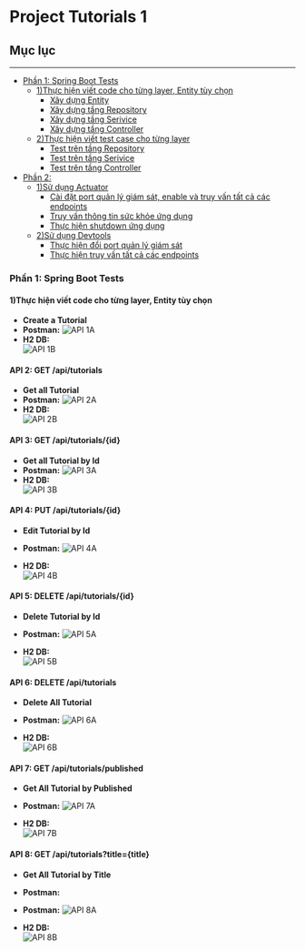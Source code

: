 # Project Tutorials 1

## Mục lục
***
- [Phần 1: Spring Boot Tests](#phan-1)
  - [1)Thực hiện viết code cho từng layer, Entity tùy chọn](#1)
    - [Xây dựng Entity](#2)
    - [Xây dựng tầng Repository](#2)
    - [Xây dựng tầng Serivice](#3)
    - [Xây dựng tầng Controller](#4)
  - [2)Thực hiện viết test case cho từng layer ](#5)
    - [Test trên tầng Repository](#6)
    - [Test trên tầng Serivice](#7)
    - [Test trên tầng Controller](#8)
- [Phần 2:](#phan-2)
  - [1)Sử dụng Actuator](#9)
    - [Cài đặt port quản lý giám sát, enable và truy vấn tất cả các endpoints](#10)
    - [Truy vấn thông tin sức khỏe ứng dụng](#11)
    - [Thực hiện shutdown ứng dụng](#12)
  - [2)Sử dụng Devtools](#13)
    - [Thực hiện đổi port quản lý giám sát](#14)
    - [Thực hiện truy vấn tất cả các endpoints](#17)

### Phần 1: Spring Boot Tests

#### 1)Thực hiện viết code cho từng layer, Entity tùy chọn
* **Create a Tutorial**
* **Postman:**
![API 1A](https://github.com/Bachos0605/ProjectTutorials/blob/main/Project_Tutorials/src/main/resources/Static/1..png)
* **H2 DB:**  
![API 1B](https://github.com/Bachos0605/ProjectTutorials/blob/main/Project_Tutorials/src/main/resources/Static/2..png)

#### API 2: GET /api/tutorials
* **Get all Tutorial**
* **Postman:**
![API 2A](https://github.com/Bachos0605/ProjectTutorials/blob/main/Project_Tutorials/src/main/resources/Static/3..png)
* **H2 DB:**  
![API 2B](https://github.com/Bachos0605/ProjectTutorials/blob/main/Project_Tutorials/src/main/resources/Static/2..png)

#### API 3: GET /api/tutorials/{id}
* **Get all Tutorial by Id**
* **Postman:**
![API 3A](https://github.com/Bachos0605/ProjectTutorials/blob/main/Project_Tutorials/src/main/resources/Static/4..png)
* **H2 DB:**  
![API 3B](https://github.com/Bachos0605/ProjectTutorials/blob/main/Project_Tutorials/src/main/resources/Static/2..png)


#### API 4: PUT /api/tutorials/{id}
* **Edit Tutorial by Id**
* **Postman:**
![API 4A](https://github.com/Bachos0605/ProjectTutorials/blob/main/Project_Tutorials/src/main/resources/Static/5..png)

* **H2 DB:**  
![API 4B](https://github.com/Bachos0605/ProjectTutorials/blob/main/Project_Tutorials/src/main/resources/Static/7..png)


#### API 5: DELETE /api/tutorials/{id}
* **Delete Tutorial by Id**
* **Postman:**
![API 5A](https://github.com/Bachos0605/ProjectTutorials/blob/main/Project_Tutorials/src/main/resources/Static/8..png)

* **H2 DB:**  
![API 5B](https://github.com/Bachos0605/ProjectTutorials/blob/main/Project_Tutorials/src/main/resources/Static/9..png)


#### API 6: DELETE /api/tutorials
* **Delete All Tutorial**
* **Postman:**
![API 6A](https://github.com/Bachos0605/ProjectTutorials/blob/main/Project_Tutorials/src/main/resources/Static/10..png)

* **H2 DB:**  
![API 6B](https://github.com/Bachos0605/ProjectTutorials/blob/main/Project_Tutorials/src/main/resources/Static/11..png)


#### API 7: GET /api/tutorials/published
* **Get All Tutorial by Published**
* **Postman:**
![API 7A](https://github.com/Bachos0605/ProjectTutorials/blob/main/Project_Tutorials/src/main/resources/Static/12..png)

* **H2 DB:**  
![API 7B](https://github.com/Bachos0605/ProjectTutorials/blob/main/Project_Tutorials/src/main/resources/Static/13..png)


#### API 8: GET /api/tutorials?title={title}
* **Get All Tutorial by Title**
* **Postman:**
* **Postman:**
![API 8A](https://github.com/Bachos0605/ProjectTutorials/blob/main/Project_Tutorials/src/main/resources/Static/14..png)

* **H2 DB:**  
![API 8B](https://github.com/Bachos0605/ProjectTutorials/blob/main/Project_Tutorials/src/main/resources/Static/15..png)



